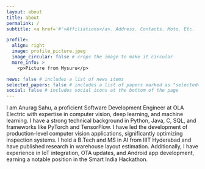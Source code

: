 ```yaml
---
layout: about
title: about
permalink: /
subtitle: <a href='#'>Affiliations</a>. Address. Contacts. Moto. Etc.

profile:
  align: right
  image: profile_picture.jpeg
  image_circular: false # crops the image to make it circular
  more_info: >
    <p>Picture from Mysuru</p>

news: false # includes a list of news items
selected_papers: false # includes a list of papers marked as "selected={true}"
social: false # includes social icons at the bottom of the page
---
```


I am Anurag Sahu, a proficient Software Development Engineer at OLA Electric with expertise in computer vision, deep learning, and machine learning. I have a strong technical background in Python, Java, C, SQL, and frameworks like PyTorch and TensorFlow. I have led the development of production-level computer vision applications, significantly optimizing inspection systems. I hold a B.Tech and MS in AI from IIIT Hyderabad and have published research in warehouse layout estimation. Additionally, I have experience in IoT integration, OTA updates, and Android app development, earning a notable position in the Smart India Hackathon.
